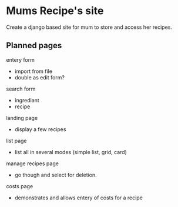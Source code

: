 # Mums Recipe's site
Create a django based site for mum to store and access her recipes.  

## Planned pages  
entery form  
   - import from file  
   - double as edit form?  

search form  
   - ingrediant  
   - recipe  

landing page  
   - display a few recipes  

list page  
   - list all in several modes (simple list, grid, card)  

manage recipes page  
   - go though and select for deletion.  

costs page  
   - demonstrates and allows entery of costs for a recipe  
    